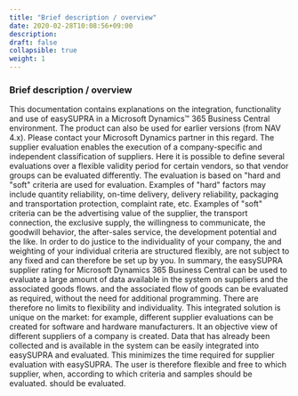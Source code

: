```yaml
---
title: "Brief description / overview"
date: 2020-02-28T10:08:56+09:00
description: 
draft: false
collapsible: true
weight: 1
---
```

### Brief description / overview

This documentation contains explanations on the integration, functionality and 
use of easySUPRA in a Microsoft Dynamics™ 365 Business Central environment. The product can also be used for earlier versions (from NAV 4.x). 
Please contact your Microsoft Dynamics partner in this regard.
The supplier evaluation enables the execution of a company-specific and 
independent classification of suppliers. Here it is possible to define several evaluations over a flexible validity period for certain vendors, so that 
vendor groups can be evaluated differently. The evaluation is based on "hard 
and "soft" criteria are used for evaluation. Examples of "hard" factors may include quantity reliability, on-time delivery, delivery reliability, packaging and transportation protection, complaint rate, etc. Examples of "soft" criteria can be 
the advertising value of the supplier, the transport connection, the exclusive supply, the willingness to communicate, the goodwill behavior, the after-sales service, the development potential 
and the like. In order to do justice to the individuality of your company, the 
and weighting of your individual criteria are structured flexibly, are not subject to any fixed 
and can therefore be set up by you. 
In summary, the easySUPRA supplier rating for Microsoft Dynamics 365 Business Central can be used to evaluate a large amount of data available in the system on suppliers and the associated goods flows. 
and the associated flow of goods can be evaluated as required, without the need for additional programming. There are therefore no limits to flexibility and individuality. This integrated solution is unique on the market: for example, different supplier evaluations can be created for software and hardware manufacturers. It 
an objective view of different suppliers of a company is created. Data 
that has already been collected and is available in the system can be easily integrated into 
easySUPRA and evaluated. This minimizes the time required for supplier evaluation with easySUPRA. The user is therefore flexible and free to 
which supplier, when, according to which criteria and samples should be evaluated. 
should be evaluated.